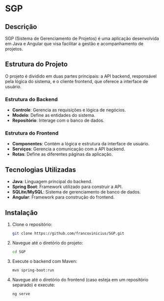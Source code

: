 # SGP

## Descrição
SGP (Sistema de Gerenciamento de Projetos) é uma aplicação desenvolvida em Java e Angular que visa facilitar a gestão e acompanhamento de projetos.

## Estrutura do Projeto
O projeto é dividido em duas partes principais: a API backend, responsável pela lógica do sistema, e o cliente frontend, que oferece a interface de usuário.

### Estrutura do Backend
- **Controle**: Gerencia as requisições e lógica de negócios.
- **Modelo**: Define as entidades do sistema.
- **Repositório**: Interage com o banco de dados.

### Estrutura do Frontend
- **Componentes**: Contém a lógica e estrutura da interface de usuário.
- **Serviços**: Gerencia a comunicação com a API backend.
- **Rotas**: Define as diferentes páginas da aplicação.

## Tecnologias Utilizadas
- **Java**: Linguagem principal do backend.
- **Spring Boot**: Framework utilizado para construir a API.
- **SQLite/MySQL**: Sistema de gerenciamento de banco de dados.
- **Angular**: Framework para construção do frontend.

## Instalação

1. Clone o repositório:
   ```bash
   git clone https://github.com/francovinicius/SGP.git
2. Navegue até o diretório do projeto:
   ```bash
   cd SGP
3. Execute o backend com Maven:
   ```bash
   mvn spring-boot:run
4. Navegue até o diretório do frontend (caso esteja em um repositório separado) e execute:
   ```bash
   ng serve
